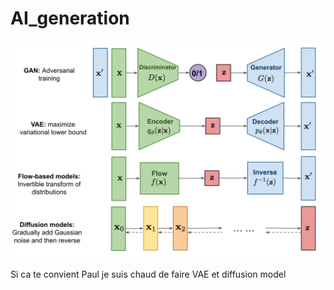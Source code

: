 # AI_generation

![image](img.png)

Si ca te convient Paul je suis chaud de faire VAE et diffusion model 
